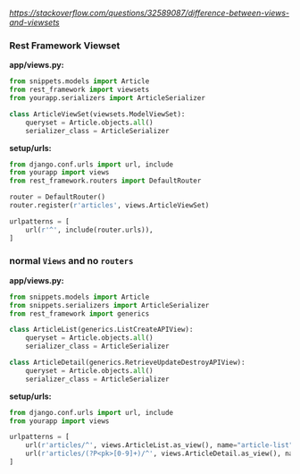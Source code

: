 *https://stackoverflow.com/questions/32589087/difference-between-views-and-viewsets*

### Rest Framework Viewset

**app/views.py:**
```python
from snippets.models import Article
from rest_framework import viewsets
from yourapp.serializers import ArticleSerializer

class ArticleViewSet(viewsets.ModelViewSet):
    queryset = Article.objects.all()
    serializer_class = ArticleSerializer
```
**setup/urls:**
```python
from django.conf.urls import url, include
from yourapp import views
from rest_framework.routers import DefaultRouter

router = DefaultRouter()
router.register(r'articles', views.ArticleViewSet)

urlpatterns = [
    url(r'^', include(router.urls)),
]
```
### normal `Views` and no `routers`
**app/views.py:**
```python
from snippets.models import Article
from snippets.serializers import ArticleSerializer
from rest_framework import generics

class ArticleList(generics.ListCreateAPIView):
    queryset = Article.objects.all()
    serializer_class = ArticleSerializer

class ArticleDetail(generics.RetrieveUpdateDestroyAPIView):
    queryset = Article.objects.all()
    serializer_class = ArticleSerializer
```
**setup/urls:**
```python
from django.conf.urls import url, include
from yourapp import views

urlpatterns = [
    url(r'articles/^', views.ArticleList.as_view(), name="article-list"),
    url(r'articles/(?P<pk>[0-9]+)/^', views.ArticleDetail.as_view(), name="article-detail"),
]
```
